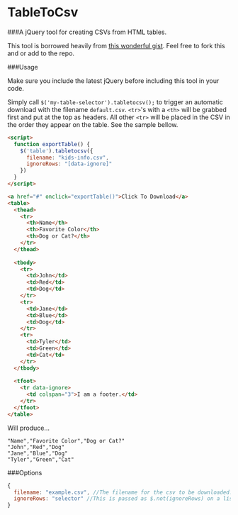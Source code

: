 # TableToCsv
###A jQuery tool for creating CSVs from HTML tables.

This tool is borrowed heavily from [this wonderful gist](https://gist.github.com/adilapapaya/9787842).  Feel free to fork this and or add to the repo.

###Usage

Make sure you include the latest jQuery before including this tool in your code.

Simply call `$('my-table-selector').tabletocsv();` to trigger an automatic download with the filename `default.csv`.  `<tr>`'s with a `<th>` will be grabbed first and put at the top as headers.  All other `<tr>` will be placed in the CSV in the order they appear on the table.  See the sample bellow.

```html
<script>
  function exportTable() {
    $('table').tabletocsv({
      filename: "kids-info.csv",
      ignoreRows: "[data-ignore]"
    })
  }
</script>

<a href="#" onclick="exportTable()">Click To Download</a>
<table>
  <thead>
    <tr>
      <th>Name</th>
      <th>Favorite Color</th>
      <th>Dog or Cat?</th>
    </tr>
  </thead>
  
  <tbody>
    <tr>
      <td>John</td>
      <td>Red</td>
      <td>Dog</td>
    </tr>
    <tr>
      <td>Jane</td>
      <td>Blue</td>
      <td>Dog</td>
    </tr>
    <tr>
      <td>Tyler</td>
      <td>Green</td>
      <td>Cat</td>
    </tr>
  </tbody>
  
  <tfoot>
    <tr data-ignore>
      <td colspan="3">I am a footer.</td>
    </tr>
  </tfoot>
</table>
```

Will produce...

```
"Name","Favorite Color","Dog or Cat?"
"John","Red","Dog"
"Jane","Blue","Dog"
"Tyler","Green","Cat"
```

###Options
```javascript
{
  filename: "example.csv", //The filename for the csv to be downloaded.
  ignoreRows: "selector" //This is passed as $.not(ignoreRows) on a list of <tr>'s selected.
}
```
